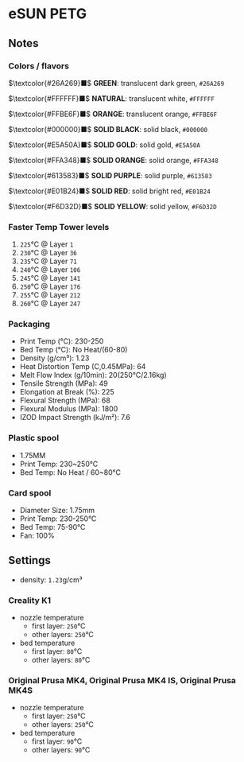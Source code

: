 # eSUN PETG

## Notes

### Colors / flavors

$\textcolor{#26A269}■$ **GREEN**: translucent dark green, `#26A269`

$\textcolor{#FFFFFF}■$ **NATURAL**: translucent white, `#FFFFFF`

$\textcolor{#FFBE6F}■$ **ORANGE**: translucent orange, `#FFBE6F`

$\textcolor{#000000}■$ **SOLID BLACK**: solid black, `#000000`

$\textcolor{#E5A50A}■$ **SOLID GOLD**: solid gold, `#E5A50A`

$\textcolor{#FFA348}■$ **SOLID ORANGE**: solid orange, `#FFA348`

$\textcolor{#613583}■$ **SOLID PURPLE**: solid purple, `#613583`

$\textcolor{#E01B24}■$ **SOLID RED**: solid bright red, `#E01B24`

$\textcolor{#F6D32D}■$ **SOLID YELLOW**: solid yellow, `#F6D32D`

### Faster Temp Tower levels

1. `225`°C @ Layer `1`
2. `230`°C @ Layer `36`
3. `235`°C @ Layer `71`
4. `240`°C @ Layer `106`
5. `245`°C @ Layer `141`
6. `250`°C @ Layer `176`
7. `255`°C @ Layer `212`
8. `260`°C @ Layer `247`

### Packaging

- Print Temp (°C): 230-250
- Bed Temp (°C): No Heat/(60-80)
- Density (g/cm³): 1.23
- Heat Distortion Temp (C,0.45MPa): 64
- Melt Flow Index (g/10min): 20(250°C/2.16kg)
- Tensile Strength (MPa): 49
- Elongation at Break (%): 225
- Flexural Strength (MPa): 68
- Flexural Modulus (MPa): 1800
- IZOD Impact Strength (kJ/m²): 7.6

### Plastic spool

- 1.75MM
- Print Temp: 230~250°C
- Bed Temp: No Heat / 60~80°C

### Card spool

- Diameter Size: 1.75mm
- Print Temp: 230-250°C
- Bed Temp: 75-90°C
- Fan: 100%

## Settings

- density: `1.23`g/cm³

### Creality K1

- nozzle temperature
    - first layer: `250`°C
    - other layers: `250`°C
- bed temperature
    - first layer: `80`°C
    - other layers: `80`°C

### Original Prusa MK4, Original Prusa MK4 IS, Original Prusa MK4S

- nozzle temperature
    - first layer: `250`°C
    - other layers: `250`°C
- bed temperature
    - first layer: `90`°C
    - other layers: `90`°C
